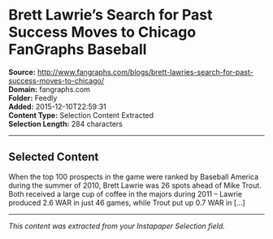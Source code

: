 # Brett Lawrie’s Search for Past Success Moves to Chicago FanGraphs Baseball

**Source:** http://www.fangraphs.com/blogs/brett-lawries-search-for-past-success-moves-to-chicago/  
**Domain:** fangraphs.com  
**Folder:** Feedly  
**Added:** 2015-12-10T22:59:31  
**Content Type:** Selection Content Extracted  
**Selection Length:** 284 characters  


---

## Selected Content

When the top 100 prospects in the game were ranked by Baseball America during the summer of 2010, Brett Lawrie was 26 spots ahead of Mike Trout. Both received a large cup of coffee in the majors during 2011 – Lawrie produced 2.6 WAR in just 46 games, while Trout put up 0.7 WAR in […]

---

*This content was extracted from your Instapaper Selection field.*